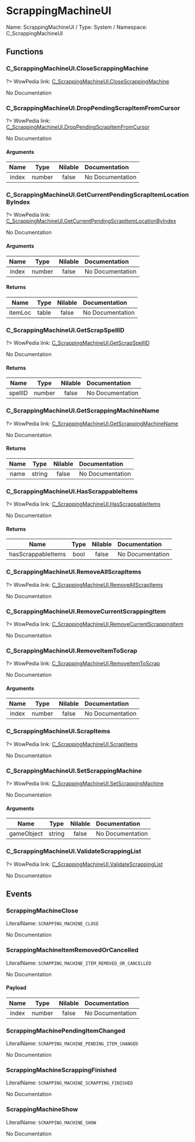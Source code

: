 # ScrappingMachineUI

Name: ScrappingMachineUI / Type: System / Namespace: C_ScrappingMachineUI

## Functions

### C_ScrappingMachineUI.CloseScrappingMachine
?> WowPedia link: [C_ScrappingMachineUI.CloseScrappingMachine](https://wow.gamepedia.com/API_C_ScrappingMachineUI.CloseScrappingMachine)

No Documentation

### C_ScrappingMachineUI.DropPendingScrapItemFromCursor
?> WowPedia link: [C_ScrappingMachineUI.DropPendingScrapItemFromCursor](https://wow.gamepedia.com/API_C_ScrappingMachineUI.DropPendingScrapItemFromCursor)

No Documentation

#### Arguments
|Name|Type|Nilable|Documentation|
|:---:|:---:|:---:|:---|
|index|number|false|No Documentation|
### C_ScrappingMachineUI.GetCurrentPendingScrapItemLocationByIndex
?> WowPedia link: [C_ScrappingMachineUI.GetCurrentPendingScrapItemLocationByIndex](https://wow.gamepedia.com/API_C_ScrappingMachineUI.GetCurrentPendingScrapItemLocationByIndex)

No Documentation

#### Arguments
|Name|Type|Nilable|Documentation|
|:---:|:---:|:---:|:---|
|index|number|false|No Documentation|
#### Returns
|Name|Type|Nilable|Documentation|
|:---:|:---:|:---:|:---|
|itemLoc|table|false|No Documentation|
### C_ScrappingMachineUI.GetScrapSpellID
?> WowPedia link: [C_ScrappingMachineUI.GetScrapSpellID](https://wow.gamepedia.com/API_C_ScrappingMachineUI.GetScrapSpellID)

No Documentation

#### Returns
|Name|Type|Nilable|Documentation|
|:---:|:---:|:---:|:---|
|spellID|number|false|No Documentation|
### C_ScrappingMachineUI.GetScrappingMachineName
?> WowPedia link: [C_ScrappingMachineUI.GetScrappingMachineName](https://wow.gamepedia.com/API_C_ScrappingMachineUI.GetScrappingMachineName)

No Documentation

#### Returns
|Name|Type|Nilable|Documentation|
|:---:|:---:|:---:|:---|
|name|string|false|No Documentation|
### C_ScrappingMachineUI.HasScrappableItems
?> WowPedia link: [C_ScrappingMachineUI.HasScrappableItems](https://wow.gamepedia.com/API_C_ScrappingMachineUI.HasScrappableItems)

No Documentation

#### Returns
|Name|Type|Nilable|Documentation|
|:---:|:---:|:---:|:---|
|hasScrappableItems|bool|false|No Documentation|
### C_ScrappingMachineUI.RemoveAllScrapItems
?> WowPedia link: [C_ScrappingMachineUI.RemoveAllScrapItems](https://wow.gamepedia.com/API_C_ScrappingMachineUI.RemoveAllScrapItems)

No Documentation

### C_ScrappingMachineUI.RemoveCurrentScrappingItem
?> WowPedia link: [C_ScrappingMachineUI.RemoveCurrentScrappingItem](https://wow.gamepedia.com/API_C_ScrappingMachineUI.RemoveCurrentScrappingItem)

No Documentation

### C_ScrappingMachineUI.RemoveItemToScrap
?> WowPedia link: [C_ScrappingMachineUI.RemoveItemToScrap](https://wow.gamepedia.com/API_C_ScrappingMachineUI.RemoveItemToScrap)

No Documentation

#### Arguments
|Name|Type|Nilable|Documentation|
|:---:|:---:|:---:|:---|
|index|number|false|No Documentation|
### C_ScrappingMachineUI.ScrapItems
?> WowPedia link: [C_ScrappingMachineUI.ScrapItems](https://wow.gamepedia.com/API_C_ScrappingMachineUI.ScrapItems)

No Documentation

### C_ScrappingMachineUI.SetScrappingMachine
?> WowPedia link: [C_ScrappingMachineUI.SetScrappingMachine](https://wow.gamepedia.com/API_C_ScrappingMachineUI.SetScrappingMachine)

No Documentation

#### Arguments
|Name|Type|Nilable|Documentation|
|:---:|:---:|:---:|:---|
|gameObject|string|false|No Documentation|
### C_ScrappingMachineUI.ValidateScrappingList
?> WowPedia link: [C_ScrappingMachineUI.ValidateScrappingList](https://wow.gamepedia.com/API_C_ScrappingMachineUI.ValidateScrappingList)

No Documentation

## Events

### ScrappingMachineClose
LiteralName: `SCRAPPING_MACHINE_CLOSE`

No Documentation

### ScrappingMachineItemRemovedOrCancelled
LiteralName: `SCRAPPING_MACHINE_ITEM_REMOVED_OR_CANCELLED`

No Documentation

#### Payload
|Name|Type|Nilable|Documentation|
|:---:|:---:|:---:|:---|
|index|number|false|No Documentation|
### ScrappingMachinePendingItemChanged
LiteralName: `SCRAPPING_MACHINE_PENDING_ITEM_CHANGED`

No Documentation

### ScrappingMachineScrappingFinished
LiteralName: `SCRAPPING_MACHINE_SCRAPPING_FINISHED`

No Documentation

### ScrappingMachineShow
LiteralName: `SCRAPPING_MACHINE_SHOW`

No Documentation
